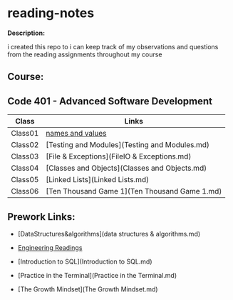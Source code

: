# reading-notes
**Description:**

i created  this repo to i can keep track of my observations and questions from the reading assignments throughout my course
## Course:

##  Code 401 - Advanced Software Development

|   **Class**   |   **Links**            |
| ------------- | ---------------------- |
| Class01 | [names and values](Class01.md)  |
| Class02 | [Testing and Modules](Testing and Modules.md)  |
| Class03 | [File & Exceptions](FileIO & Exceptions.md)  |
| Class04 | [Classes and Objects](Classes and Objects.md)  |
| Class05 | [Linked Lists](Linked Lists.md)  |
| Class06 | [Ten Thousand Game 1](Ten Thousand Game 1.md)  |


## Prework Links:

* [DataStructures&algorithms](data structures & algorithms.md)

* [Engineering Readings](problemsSolving.md)

* [Introduction to SQL](Introduction to SQL.md)

* [Practice in the Terminal](Practice in the Terminal.md)

* [The Growth Mindset](The Growth Mindset.md)






